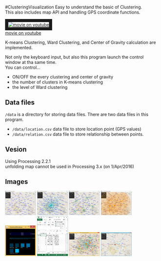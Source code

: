 #ClusteringVisualization
Easy to understand the basic of Clustering.  
This also includes map API and handling GPS coordinate functions.

<a href="http://www.youtube.com/watch?feature=player_embedded&v=_-6PForVePM
" target="_blank"><img src="http://img.youtube.com/vi/_-6PForVePM/0.jpg " 
alt="movie on youtube" width=40% border="10" /></a>  
[movie on youtube](https://www.youtube.com/watch?v=_-6PForVePM)  

K-means Clustering, Ward Clustering, and Center of Gravity calculation are implemented.

Not only the keyboard input, but also this program launch the control window at tha same time.  
You can control...  

* ON/OFF the every clustering and center of gravity
* the number of clusters in K-means clustering
* the level of Ward clustering

## Data files
`/data` is a directory for storing data files. There are two data files in this program.

* `/data/location.csv` data file to store location point (GPS values)  
* `/data/relation.csv` data file to store relationship between points.  

## Vesion
Using Processing 2.2.1  
unfolding map cannot be used in Processing 3.x (on 1/Apr/2016)

## Images

<a><img src="https://github.com/matzTada/ClusteringVisualization/blob/master/image/pic01.jpg" alt="" width=20%></a>
<a><img src="https://github.com/matzTada/ClusteringVisualization/blob/master/image/pic02.jpg" alt="" width=20%></a>
<a><img src="https://github.com/matzTada/ClusteringVisualization/blob/master/image/pic03.jpg" alt="" width=20%></a>
<a><img src="https://github.com/matzTada/ClusteringVisualization/blob/master/image/pic04.jpg" alt="" width=20%></a>  
<a><img src="https://github.com/matzTada/ClusteringVisualization/blob/master/image/pic05.jpg" alt="" width=20%></a>
<a><img src="https://github.com/matzTada/ClusteringVisualization/blob/master/image/pic06.jpg" alt="" width=20%></a>
<a><img src="https://github.com/matzTada/ClusteringVisualization/blob/master/image/pic07.jpg" alt="" width=20%></a>
<a><img src="https://github.com/matzTada/ClusteringVisualization/blob/master/image/pic08.jpg" alt="" width=20%></a>  
